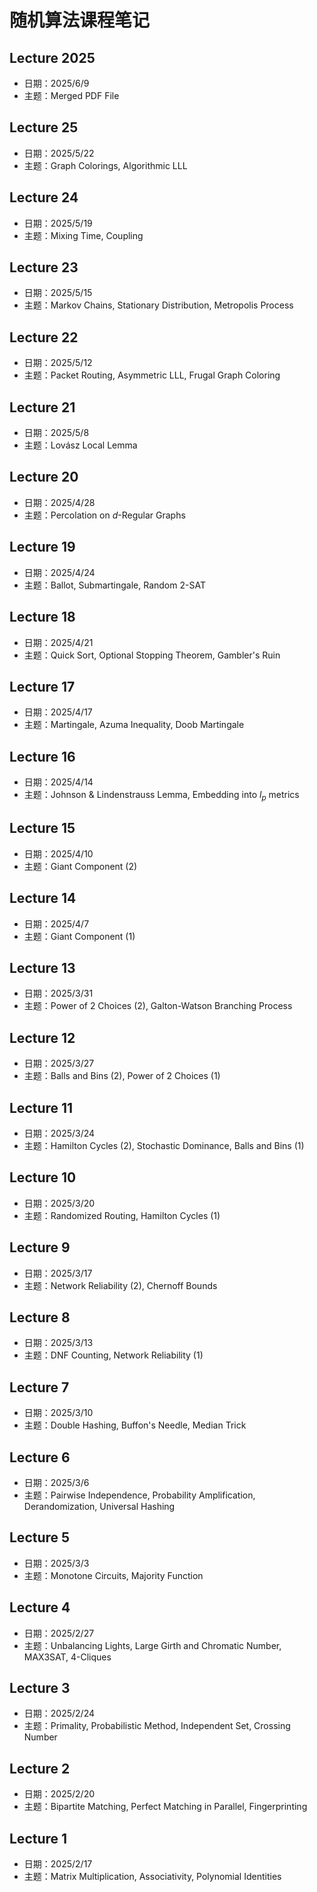 # 随机算法课程笔记

## Lecture 2025
- 日期：2025/6/9
- 主题：Merged PDF File

## Lecture 25
- 日期：2025/5/22
- 主题：Graph Colorings, Algorithmic LLL

## Lecture 24
- 日期：2025/5/19
- 主题：Mixing Time, Coupling

## Lecture 23
- 日期：2025/5/15
- 主题：Markov Chains, Stationary Distribution, Metropolis Process

## Lecture 22
- 日期：2025/5/12
- 主题：Packet Routing, Asymmetric LLL, Frugal Graph Coloring

## Lecture 21
- 日期：2025/5/8
- 主题：Lovász Local Lemma

## Lecture 20
- 日期：2025/4/28
- 主题：Percolation on <i>d</i>-Regular Graphs

## Lecture 19
- 日期：2025/4/24
- 主题：Ballot, Submartingale, Random 2-SAT

## Lecture 18
- 日期：2025/4/21
- 主题：Quick Sort, Optional Stopping Theorem, Gambler's Ruin

## Lecture 17
- 日期：2025/4/17
- 主题：Martingale, Azuma Inequality, Doob Martingale

## Lecture 16
- 日期：2025/4/14
- 主题：Johnson & Lindenstrauss Lemma, Embedding into <i>l<sub>p</sub></i> metrics

## Lecture 15
- 日期：2025/4/10
- 主题：Giant Component (2)

## Lecture 14
- 日期：2025/4/7
- 主题：Giant Component (1)

## Lecture 13
- 日期：2025/3/31
- 主题：Power of 2 Choices (2), Galton-Watson Branching Process

## Lecture 12
- 日期：2025/3/27
- 主题：Balls and Bins (2), Power of 2 Choices (1)

## Lecture 11
- 日期：2025/3/24
- 主题：Hamilton Cycles (2), Stochastic Dominance, Balls and Bins (1)

## Lecture 10
- 日期：2025/3/20
- 主题：Randomized Routing, Hamilton Cycles (1)

## Lecture 9
- 日期：2025/3/17
- 主题：Network Reliability (2), Chernoff Bounds

## Lecture 8
- 日期：2025/3/13
- 主题：DNF Counting, Network Reliability (1)

## Lecture 7
- 日期：2025/3/10
- 主题：Double Hashing, Buffon's Needle, Median Trick

## Lecture 6
- 日期：2025/3/6
- 主题：Pairwise Independence, Probability Amplification, Derandomization, Universal Hashing

## Lecture 5
- 日期：2025/3/3
- 主题：Monotone Circuits, Majority Function

## Lecture 4
- 日期：2025/2/27
- 主题：Unbalancing Lights, Large Girth and Chromatic Number, MAX3SAT, 4-Cliques

## Lecture 3
- 日期：2025/2/24
- 主题：Primality, Probabilistic Method, Independent Set, Crossing Number

## Lecture 2
- 日期：2025/2/20
- 主题：Bipartite Matching, Perfect Matching in Parallel, Fingerprinting

## Lecture 1
- 日期：2025/2/17
- 主题：Matrix Multiplication, Associativity, Polynomial Identities

